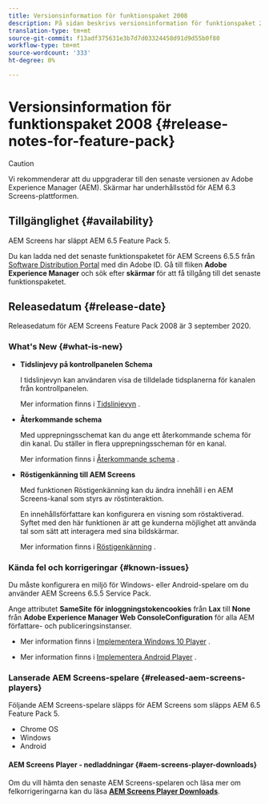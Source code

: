 ```yaml
---
title: Versionsinformation för funktionspaket 2008
description: På sidan beskrivs versionsinformation för funktionspaket 2008.
translation-type: tm+mt
source-git-commit: f13adf375631e3b7d7d03324458d91d9d55b0f80
workflow-type: tm+mt
source-wordcount: '333'
ht-degree: 0%

---
```



# Versionsinformation för funktionspaket 2008 {#release-notes-for-feature-pack}

>[!CAUTION]
>
>Vi rekommenderar att du uppgraderar till den senaste versionen av Adobe Experience Manager (AEM). Skärmar har underhållsstöd för AEM 6.3 Screens-plattformen.

## Tillgänglighet {#availability}

AEM Screens har släppt AEM 6.5 Feature Pack 5.

Du kan ladda ned det senaste funktionspaketet för AEM Screens 6.5.5 från [Software Distribution Portal](https://experience.adobe.com/#/downloads/content/software-distribution/en/aem.html) med din Adobe ID. Gå till fliken **Adobe Experience Manager** och sök efter **skärmar** för att få tillgång till det senaste funktionspaketet.

## Releasedatum {#release-date}

Releasedatum för AEM Screens Feature Pack 2008 är 3 september 2020.

### What&#39;s New {#what-is-new}

* **Tidslinjevy på kontrollpanelen Schema**

   I tidslinjevyn kan användaren visa de tilldelade tidsplanerna för kanalen från kontrollpanelen.

   Mer information finns i [Tidslinjevyn](/help/user-guide/channel-assignment-latest-fp.md#timeline-view) .

* **Återkommande schema**

   Med upprepningsschemat kan du ange ett återkommande schema för din kanal. Du ställer in flera upprepningsscheman för en kanal.

   Mer information finns i [Återkommande schema](/help/user-guide/channel-assignment-latest-fp.md#recurrence-schedule) .

* **Röstigenkänning till AEM Screens**

   Med funktionen Röstigenkänning kan du ändra innehåll i en AEM Screens-kanal som styrs av röstinteraktion.

   En innehållsförfattare kan konfigurera en visning som röstaktiverad. Syftet med den här funktionen är att ge kunderna möjlighet att använda tal som sätt att interagera med sina bildskärmar.

   Mer information finns i [Röstigenkänning](voice-recognition.md) .

### Kända fel och korrigeringar {#known-issues}

Du måste konfigurera en miljö för Windows- eller Android-spelare om du använder AEM Screens 6.5.5 Service Pack.

Ange attributet **SameSite för inloggningstokencookies** från **Lax** till **None** från **Adobe Experience Manager Web ConsoleConfiguration** för alla AEM författare- och publiceringsinstanser.

* Mer information finns i [Implementera Windows 10 Player](implementing-windows-player.md#fp-environment-setup) .

* Mer information finns i [Implementera Android Player](implementing-android-player.md#fp-environment-setup) .

### Lanserade AEM Screens-spelare {#released-aem-screens-players}

Följande AEM Screens-spelare släpps för AEM Screens som släpps AEM 6.5 Feature Pack 5.

* Chrome OS
* Windows
* Android

#### AEM Screens Player - nedladdningar  {#aem-screens-player-downloads}

Om du vill hämta den senaste AEM Screens-spelaren och läsa mer om felkorrigeringarna kan du läsa **[AEM Screens Player Downloads](https://download.macromedia.com/screens/index.html)**.
